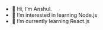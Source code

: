 - 👋 Hi, I’m Anshul.
- 👀 I’m interested in learning Node.js
- 🌱 I’m currently learning React.js


<!---
anshulAdsparkx/anshulAdsparkx is a ✨ special ✨ repository because its `README.md` (this file) appears on your GitHub profile.
You can click the Preview link to take a look at your changes.
--->
